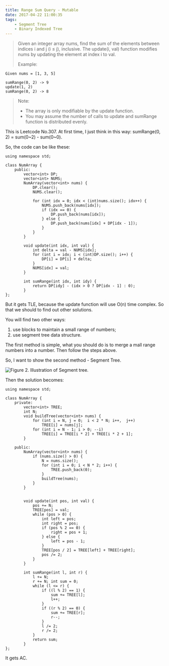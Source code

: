 ```yaml
---
title: Range Sum Query - Mutable
date: 2017-04-22 11:00:35
tags:
    - Segment Tree
    - Binary Indexed Tree
---
```



> Given an integer array nums, find the sum of the elements between indices i and j (i ≤ j), inclusive.
> The update(i, val) function modifies nums by updating the element at index i to val.
>
> Example:
```
Given nums = [1, 3, 5]

sumRange(0, 2) -> 9
update(1, 2)
sumRange(0, 2) -> 8
```
> Note:
>
> + The array is only modifiable by the update function.
> + You may assume the number of calls to update and sumRange function is distributed evenly.

<!--more-->

This is Leetcode No.307. At first time, I just think in this way: sumRange(0, 2) = sum(0~2) - sum(0~0).

So, the code can be like these:

```
using namespace std;

class NumArray {
    public:
        vector<int> DP;
        vector<int> NUMS;
        NumArray(vector<int> nums) {
            DP.clear();
            NUMS.clear();

            for (int idx = 0; idx < (int)nums.size(); idx++) {
                NUMS.push_back(nums[idx]);
                if (idx == 0) {
                    DP.push_back(nums[idx]);
                } else {
                    DP.push_back(nums[idx] + DP[idx - 1]);
                }
            }
        }

        void update(int idx, int val) {
            int delta = val - NUMS[idx];
            for (int i = idx; i < (int)DP.size(); i++) {
                DP[i] = DP[i] + delta;
            }
            NUMS[idx] = val;
        }

        int sumRange(int idx, int idy) {
            return DP[idy] - (idx > 0 ? DP[idx - 1] : 0);
        }
};
```

But it gets TLE, because the update function will use O(n) time complex. So that we should to find out other solutions.

You will find two other ways:

1. use blocks to maintain a small range of numbers;
2. use segment tree data structure.

The first method is simple, what you should do is to merge a mall range numbers into a number. Then follow the steps above.

So, I want to show the second method - Segment Tree.

![Figure 2. Illustration of Segment tree.](https://leetcode.com/media/original_images/307_RSQ_SegmentTree.png)

Then the solution becomes:

```
using namespace std;

class NumArray {
    private:
        vector<int> TREE;
        int N;
        void buildTree(vector<int> nums) {
            for (int i = N, j = 0;  i < 2 * N; i++,  j++)
                TREE[i] = nums[j];
            for (int i = N - 1; i > 0; --i)
                TREE[i] = TREE[i * 2] + TREE[i * 2 + 1];
        }

    public:
        NumArray(vector<int> nums) {
            if (nums.size() > 0) {
                N = nums.size();
                for (int i = 0; i < N * 2; i++) {
                    TREE.push_back(0);
                }
                buildTree(nums);
            }
        }


        void update(int pos, int val) {
            pos += N;
            TREE[pos] = val;
            while (pos > 0) {
                int left = pos;
                int right = pos;
                if (pos % 2 == 0) {
                    right = pos + 1;
                } else {
                    left = pos - 1;
                }
                TREE[pos / 2] = TREE[left] + TREE[right];
                pos /= 2;
            }
        }

        int sumRange(int l, int r) {
            l += N;
            r += N; int sum = 0;
            while (l <= r) {
                if ((l % 2) == 1) {
                    sum += TREE[l];
                    l++;
                }
                if ((r % 2) == 0) {
                    sum += TREE[r];
                    r--;
                }
                l /= 2;
                r /= 2;
            }
            return sum;
        }
};
```

It gets AC.
